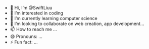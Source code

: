 - 👋 Hi, I’m @SwiftLiuu
- 👀 I’m interested in coding
- 🌱 I’m currently learning computer science
- 💞️ I’m looking to collaborate on web creation, app development...
- 📫 How to reach me ...
- 😄 Pronouns: ...
- ⚡ Fun fact: ...

<!---
SwiftLiuu/SwiftLiuu is a ✨ special ✨ repository because its `README.md` (this file) appears on your GitHub profile.
You can click the Preview link to take a look at your changes.
--->
